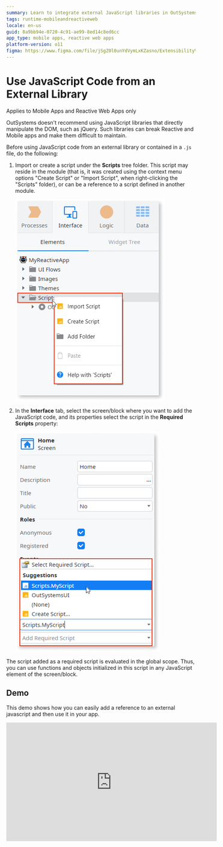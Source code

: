 ```yaml
---
summary: Learn to integrate external JavaScript libraries in OutSystems 11 (O11) while avoiding DOM manipulation.
tags: runtime-mobileandreactiveweb
locale: en-us
guid: 8a9bb94e-0720-4c91-ae99-8ed14c8ed6cc
app_type: mobile apps, reactive web apps
platform-version: o11
figma: https://www.figma.com/file/jSgZ0l0unYdVymLxKZasno/Extensibility%20and%20Integration?node-id=410:45
---
```


# Use JavaScript Code from an External Library

<div class="info" markdown="1">

Applies to Mobile Apps and Reactive Web Apps only

</div>

<div class="info" markdown="1">

OutSystems doesn't recommend using JavaScript libraries that directly manipulate the DOM, such as jQuery. Such libraries can break Reactive and Mobile apps and make them difficult to maintain.

</div>

Before using JavaScript code from an external library or contained in a `.js` file, do the following:

1. Import or create a script under the **Scripts** tree folder. This script may reside in the module (that is, it was created using the context menu options "Create Script" or "Import Script", when right-clicking the "Scripts" folder), or can be a reference to a script defined in another module.

    ![Screenshot showing the context menu options to add a script in OutSystems, with 'Import Script' and 'Create Script' highlighted.](images/module-add-script.png "Adding a Script in OutSystems")

1. In the **Interface** tab, select the screen/block where you want to add the JavaScript code, and its properties select the script in the **Required Scripts** property:

    ![Screenshot of the OutSystems interface tab displaying the screen properties with the 'Select Required Script' dropdown expanded, showing 'Scripts.MyScript' as an option.](images/screen-add-required-script.png "Selecting a Required Script in OutSystems")

The script added as a required script is evaluated in the global scope.
Thus, you can use functions and objects initialized in this script in any JavaScript element of the screen/block.

## Demo

This demo shows how you can easily add a reference to an external javascript and then use it in your app.

<iframe width="560" height="315" src="https://www.youtube.com/embed/xmvxkkkDL5E" frameborder="0" allow="accelerometer; autoplay; clipboard-write; encrypted-media; gyroscope; picture-in-picture" allowfullscreen="allowfullscreen"></iframe>
